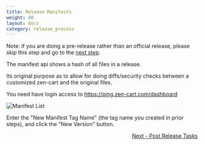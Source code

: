 ```yaml
---
title: Release Manifests
weight: 80
layout: docs
category: release_process
---
```


Note: if you are doing a pre-release rather than an official release, please skip this step and go to the [next step](#next). 

The manifest api shows a hash of all files in a release. 

Its original purpose as to allow for doing diffs/security checks between a customized zen-cart and the original files.

You need have login access to https://ping.zen-cart.com/dashboard

![ Manifest List](/images/manifest-list.png)

Enter the "New Manifest Tag Name" (the tag name you created in prior steps), and click the "New Version" button.

<div style="text-align:right;" id="next">
   <a class="btn btn-lg btn-primary mr-3 mb-4" href="/dev/release_process/post_release/">
        Next - Post Release Tasks<i class="fas fa-arrow-alt-circle-right ml-2"></i>
   </a>
</div>

